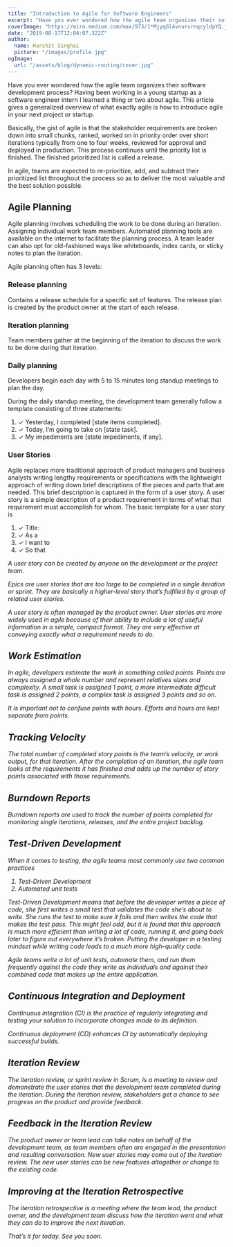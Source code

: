 ```yaml
---
title: "Introduction to Agile for Software Engineers"
excerpt: "Have you ever wondered how the agile team organizes their software development process? Having been working in a young startup as a software engineer intern I learned a thing or two about agile."
coverImage: "https://miro.medium.com/max/973/1*MjyqGl4vnururnqcyldpYQ.jpeg"
date: "2019-08-17T12:04:07.322Z"
author:
  name: Harshit Singhai
  picture: "/images/profile.jpg"
ogImage:
  url: "/assets/blog/dynamic-routing/cover.jpg"
---
```


Have you ever wondered how the agile team organizes their software development process? Having been working in a young startup as a software engineer intern I learned a thing or two about agile. This article gives a generalized overview of what exactly agile is how to introduce agile in your next project or startup.

Basically, the gist of agile is that the stakeholder requirements are broken down into small chunks, ranked, worked on in priority order over short iterations typically from one to four weeks, reviewed for approval and deployed in production. This process continues until the priority list is finished. The finished prioritized list is called a release.

In agile, teams are expected to re-prioritize, add, and subtract their prioritized list throughout the process so as to deliver the most valuable and the best solution possible.

## Agile Planning

Agile planning involves scheduling the work to be done during an iteration. Assigning individual work team members. Automated planning tools are available on the internet to facilitate the planning process. A team leader can also opt for old-fashioned ways like whiteboards, index cards, or sticky notes to plan the iteration.

Agile planning often has 3 levels:

### Release planning

Contains a release schedule for a specific set of features. The release plan is created by the product owner at the start of each release.

### Iteration planning

Team members gather at the beginning of the iteration to discuss the work to be done during that iteration.

### Daily planning

Developers begin each day with 5 to 15 minutes long standup meetings to plan the day.

During the daily standup meeting, the development team generally follow a template consisting of three statements:

1. ✓ Yesterday, I completed [state items completed].
2. ✓ Today, I’m going to take on [state task].
3. ✓ My impediments are [state impediments, if any].

### User Stories

Agile replaces more traditional approach of product managers and business analysts writing lengthy requirements or specifications with the lightweight approach of writing down brief descriptions of the pieces and parts that are needed. This brief description is captured in the form of a user story.
A user story is a simple description of a product requirement in terms of what that requirement must accomplish for whom. The basic template for a user story is

1. ✓ Title: <a name of the user story>
2. ✓ As a <user>
3. ✓ I want to <take this action>
4. ✓ So that <I get this benifit>

A user story can be created by anyone on the development or the project team.

Epics are user stories that are too large to be completed in a single iteration or sprint. They are basically a higher-level story that’s fulfilled by a group of related user stories.

A user story is often managed by the product owner. User stories are more widely used in agile because of their ability to include a lot of useful information in a simple, compact format. They are very effective at conveying exactly what a requirement needs to do.

## Work Estimation

In agile, developers estimate the work in something called points. Points are always assigned a whole number and represent relatives sizes and complexity. A small task is assigned 1 point, a more intermediate difficult task is assigned 2 points, a complex task is assigned 3 points and so on.

It is important not to confuse points with hours. Efforts and hours are kept separate from points.

## Tracking Velocity

The total number of completed story points is the team’s velocity, or work output, for that iteration. After the completion of an iteration, the agile team looks at the requirements it has finished and adds up the number of story points associated with those requirements.

## Burndown Reports

Burndown reports are used to track the number of points completed for monitoring single iterations, releases, and the entire project backlog.

## Test-Driven Development

When it comes to testing, the agile teams most commonly use two common practices

1. Test-Driven Development
2. Automated unit tests

Test-Driven Development means that before the developer writes a piece of code, she first writes a small test that validates the code she’s about to write. She runs the test to make sure it fails and then writes the code that makes the test pass. This might feel odd, but it is found that this approach is much more efficient than writing a lot of code, running it, and going back later to figure out everywhere it’s broken. Putting the developer in a testing mindset while writing code leads to a much more high-quality code.

Agile teams write a lot of unit tests, automate them, and run them frequently against the code they write as individuals and against their combined code that makes up the entire application.

## Continuous Integration and Deployment

Continuous integration (CI) is the practice of regularly integrating and testing your solution to incorporate changes made to its definition.

Continuous deployment (CD) enhances CI by automatically deploying successful builds.

## Iteration Review

The iteration review, or sprint review in Scrum, is a meeting to review and demonstrate the user stories that the development team completed during the iteration. During the iteration review, stakeholders get a chance to see progress on the product and provide feedback.

## Feedback in the Iteration Review

The product owner or team lead can take notes on behalf of the development team, as team members often are engaged in the presentation and resulting conversation. New user stories may come out of the iteration review. The new user stories can be new features altogether or change to the existing code.

## Improving at the Iteration Retrospective

The iteration retrospective is a meeting where the team lead, the product owner, and the development team discuss how the iteration went and what they can do to improve the next iteration.

That’s it for today. See you soon.
